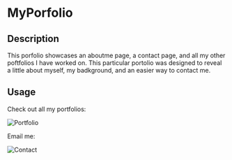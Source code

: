 # MyPorfolio

## Description
This porfolio showcases an aboutme page, a contact page, and all my other poftfolios I have worked on. This particular portolio was designed to reveal a little about myself, my badkground, and an easier way to contact me.

## Usage
Check out all my portfolios:

![Portfolio](https://user-images.githubusercontent.com/62404086/79032597-b3161d00-7b5c-11ea-8fff-b90521dc203d.JPG)

Email me:

![Contact](https://user-images.githubusercontent.com/62404086/79032600-b4dfe080-7b5c-11ea-87ed-0e29a95ab9d7.JPG)